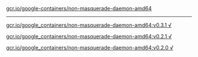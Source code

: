 [gcr.io/google-containers/non-masquerade-daemon-amd64](https://hub.docker.com/r/sqeven/non-masquerade-daemon-amd64/tags/) 

----
[gcr.io/google_containers/non-masquerade-daemon-amd64:v0.3.1 √](https://hub.docker.com/r/sqeven/non-masquerade-daemon-amd64/tags/)

[gcr.io/google_containers/non-masquerade-daemon-amd64:v0.2.1 √](https://hub.docker.com/r/sqeven/non-masquerade-daemon-amd64/tags/)

[gcr.io/google_containers/non-masquerade-daemon-amd64:v0.2.0 √](https://hub.docker.com/r/sqeven/non-masquerade-daemon-amd64/tags/)


